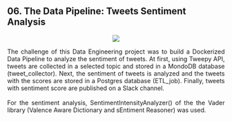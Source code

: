 ## 06. The Data Pipeline: Tweets Sentiment Analysis

<p align="center">
  <img src="https://raw.githubusercontent.com/orosz-attila/Spiced-Academy-Data-Science-Projects/master/06_data_pipeline_tweets_sentiment_analysis/structure.svg"/>
</p>


<div align="justify">The challenge of this Data Engineering project was to build a Dockerized Data Pipeline to analyze the sentiment of tweets. At first, using Tweepy API, tweets are collected in a selected topic and stored in a MondoDB database (tweet_collector). Next, the sentiment of tweets is analyzed and the tweets with the scores are stored in a Postgres database (ETL_job). Finally, tweets with sentiment score are published on a Slack channel.</div><br>


<div align="justify">For the sentiment analysis, SentimentIntensityAnalyzer() of the the Vader library (Valence Aware Dictionary and sEntiment Reasoner) was used.</div><br>
